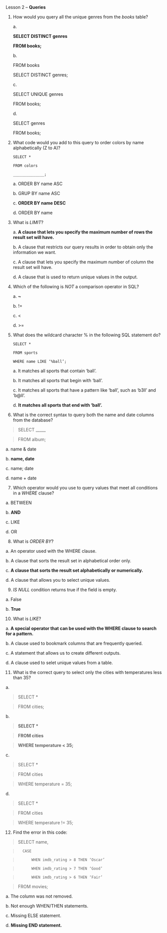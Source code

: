 Lesson 2 – **Queries**

1.	How would you query all the unique genres from the *books* table?

	a.
	
	**SELECT DISTINCT genres**

	**FROM books;**
	
	b.	
	
	FROM books

	SELECT DISTINCT genres;
	
	c. 	
	
	SELECT UNIQUE genres

	FROM books;
	
	d.	
	
	SELECT genres

	FROM books;

2.	What code would you add to this query to order colors by name alphabetically (Z to A)?
	
		SELECT *

		FROM colors

		______________;

	a.	ORDER BY name ASC

	b.	GRUP BY name ASC

	c.	**ORDER BY name DESC**

	d.	ORDER BY name

3.	What is *LIMIT*?

	a.	**A clause that lets you specify the maximum number of rows the result set will have.**

	b.	A clause that restricts our query results in order to obtain only the information we want.

	c.	A clause that lets you specify the maximum number of column the result set will have.

	d.	A clause that is used to return unique values in the output.

4.	Which of the following is *NOT* a comparison operator in SQL?

	a.	__~__

	b.	!=

	c.	<

	d.	>=

5.	What does the wildcard character % in the following SQL statement do?

		SELECT *

		FROM sports

		WHERE name LIKE ‘%ball’;

	a.	It matches all sports that contain ‘ball’.

	b.	It matches all sports that begin with ‘ball’.

	c.	It matches all sports that have a pattern like ‘ball’, such as ‘b3ll’ and ‘b@ll’.

	d.	**It matches all sports that end with ‘ball’.**

6.	What is the correct syntax to query both the name and date columns from the database?

>	SELECT _____

>	FROM album;

a.	name & date

b.	**name, date**

c.	name; date

d.	name + date

7.	Which operator would you use to query values that meet all conditions in a *WHERE* clause?

a.	BETWEEN

b.	**AND**

c.	LIKE

d.	OR

8.	What is *ORDER BY*?

a.	An operator used with the WHERE clause.

b.	A clause that sorts the result set in alphabetical order only.

c.	**A clause that sorts the result set alphabetically or numerically.**

d.	A clause that allows you to select unique values.

9.	*IS NULL* condition returns true if the field is empty.

a.	False

b.	**True**

10.	What is *LIKE*?

a.	**A special operator that can be used with the WHERE clause to search for a pattern.**

b.	A clause used to bookmark columns that are frequently queried.

c.	A statement that allows us to create different outputs.

d.	A clause used to selet unique values from a table.

11.	What is the correct query to select only the cities with temperatures less than 35?

a.
>	SELECT *

>	FROM cities;

b.
>	__SELECT *__

>	**FROM cities**

>	**WHERE temperature < 35;**

c.
>	SELECT *

>	FROM cities

>	WHERE temperature = 35;

d.
>	SELECT *

>	FROM cities

>	WHERE temperature != 35;

12.	Find the error in this code:

>	SELECT name,

>		CASE

>			WHEN imdb_rating > 8 THEN ‘Oscar’

>			WHEN imdb_rating > 7 THEN ‘Good’

>			WHEN imdb_rating > 6 THEN ‘Fair’

>	FROM movies;

a.	The column was not removed.

b.	Not enough WHEN/THEN statements.

c.	Missing ELSE statement.

d.	**Missing END statement.**
